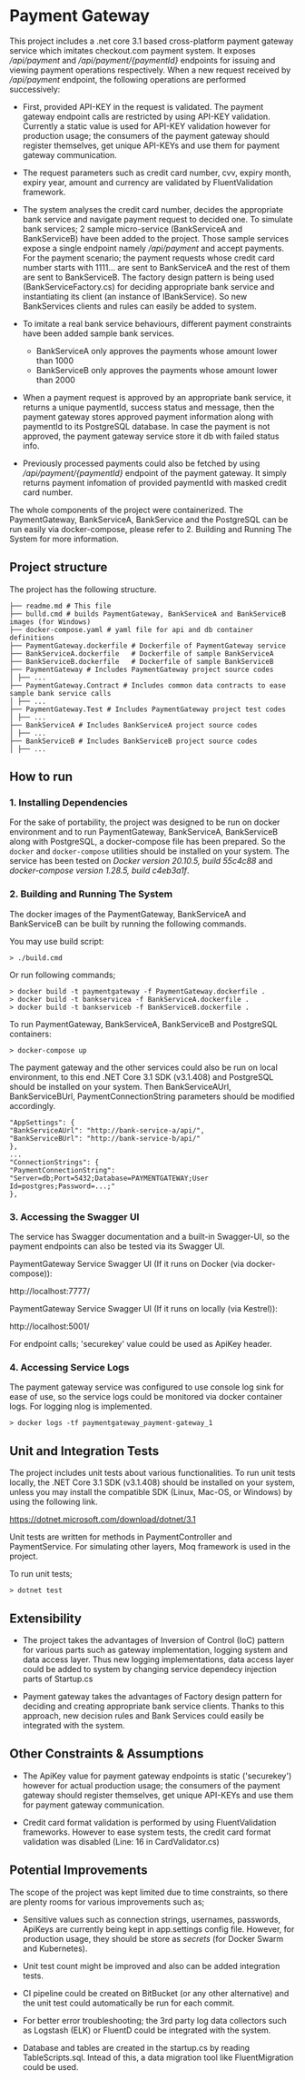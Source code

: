 
  
  

# Payment Gateway

  

This project includes a .net core 3.1 based cross-platform payment gateway service which imitates checkout.com payment system. It exposes */api/payment* and */api/payment/{paymentId}* endpoints for issuing and viewing payment operations respectively. When a new request received by */api/payment* endpoint, the following operations are performed successively:

  

- First, provided API-KEY in the request is validated. The payment gateway endpoint calls are restricted by using API-KEY validation. Currently a static value is used for API-KEY validation however for production usage; the consumers of the payment gateway should register themselves, get unique API-KEYs and use them for payment gateway communication.

  

- The request parameters such as credit card number, cvv, expiry month, expiry year, amount and currency are validated by FluentValidation framework.

  

- The system analyses the credit card number, decides the appropriate bank service and navigate payment request to decided one. To simulate bank services; 2 sample micro-service (BankServiceA and BankServiceB) have been added to the project. Those sample services expose a single endpoint namely */api/payment* and accept payments. For the payment scenario; the payment requests whose credit card number starts with 1111... are sent to BankServiceA and the rest of them are sent to BankServiceB. The factory design pattern is being used (BankServiceFactory.cs) for deciding appropriate bank service and instantiating its client (an instance of IBankService). So new BankServices clients and rules can easily be added to system.

  

 - To imitate a real bank service behaviours, different payment constraints have been added sample bank services.
	 - BankServiceA only approves the payments whose amount lower than 1000
	 - BankServiceB only approves the payments whose amount lower than 2000

  

- When a payment request is approved by an appropriate bank service, it returns a unique paymentId, success status and message, then the payment gateway stores approved payment information along with paymentId to its PostgreSQL database. In case the payment is not approved, the payment gateway service store it db with failed status info.


- Previously processed payments could also be fetched by using */api/payment/{paymentId}* endpoint of the payment gateway. It simply returns payment infomation of provided paymentId with masked credit card number.

 
The whole components of the project were containerized. The PaymentGateway, BankServiceA, BankService and the PostgreSQL can be run easily via docker-compose, please refer to 2. Building and Running The System for more information.

  
  

## Project structure

  

The project has the following structure.

  

```
├── readme.md # This file
├── bulld.cmd # builds PaymentGateway, BankServiceA and BankServiceB images (for Windows)
├── docker-compose.yaml # yaml file for api and db container definitions
├── PaymentGateway.dockerfile # Dockerfile of PaymentGateway service
├── BankServiceA.dockerfile   # Dockerfile of sample BankServiceA 
├── BankServiceB.dockerfile   # Dockerfile of sample BankServiceB
├── PaymentGateway # Includes PaymentGateway project source codes
│ ├── ...
├── PaymentGateway.Contract # Includes common data contracts to ease sample bank service calls
│ ├── ...
├── PaymentGateway.Test # Includes PaymentGateway project test codes
│ ├── ...
├── BankServiceA # Includes BankServiceA project source codes
│ ├── ...
├── BankServiceB # Includes BankServiceB project source codes
│ ├── ...

```

  

## How to run

### 1. Installing Dependencies

For the sake of portability, the project was designed to be run on docker environment and to run PaymentGateway, BankServiceA, BankServiceB along with PostgreSQL, a docker-compose file has been prepared. So the `docker` and `docker-compose` utilities should be installed on your system. The service has been tested on *Docker version 20.10.5, build 55c4c88* and *docker-compose version 1.28.5, build c4eb3a1f*.

  

### 2. Building and Running The System

The docker images of the PaymentGateway, BankServiceA and BankServiceB can be built by running the following commands.

  

You may use build script:

```shell
> ./build.cmd
```



Or run following commands;

```shell
> docker build -t paymentgateway -f PaymentGateway.dockerfile .
> docker build -t bankservicea -f BankServiceA.dockerfile .
> docker build -t bankserviceb -f BankServiceB.dockerfile .
```

  

To run PaymentGateway, BankServiceA, BankServiceB and PostgreSQL containers:

```shell
> docker-compose up
```

  

The payment gateway and the other services could also be run on local environment, to this end .NET Core 3.1 SDK (v3.1.408) and PostgreSQL should be installed on your system. Then BankServiceAUrl, BankServiceBUrl, PaymentConnectionString parameters should be modified accordingly.

```shell
"AppSettings": {
"BankServiceAUrl": "http://bank-service-a/api/",
"BankServiceBUrl": "http://bank-service-b/api/"
},
...
"ConnectionStrings": {
"PaymentConnectionString": "Server=db;Port=5432;Database=PAYMENTGATEWAY;User Id=postgres;Password=...;"
},
```

  

### 3. Accessing the Swagger UI

The service has Swagger documentation and a built-in Swagger-UI, so the payment endpoints can also be tested via its Swagger UI.

  

PaymentGateway Service Swagger UI (If it runs on Docker (via docker-compose)):

http://localhost:7777/

  

PaymentGateway Service Swagger UI (If it runs on locally (via Kestrel)):

http://localhost:5001/

  

For endpoint calls; 'securekey' value could be used as ApiKey header.

  

### 4. Accessing Service Logs

The payment gateway service was configured to use console log sink for ease of use, so the service logs could be monitored via docker container logs. For logging nlog is implemented.

  

```shell
> docker logs -tf paymentgateway_payment-gateway_1
```

  

## Unit and Integration Tests


The project includes unit tests about various functionalities. To run unit tests locally, the .NET Core 3.1 SDK (v3.1.408) should be installed on your system, unless you may install the compatible SDK (Linux, Mac-OS, or Windows) by using the following link.

https://dotnet.microsoft.com/download/dotnet/3.1

  
Unit tests are written for methods in PaymentController and PaymentService. For simulating other layers, Moq framework is used in the project.

  

To run unit tests;

```shell
> dotnet test
```

  

## Extensibility

- The project takes the advantages of Inversion of Control (IoC) pattern for various parts such as gateway implementation, logging system and data access layer. Thus new logging implementations, data access layer could be added to system by changing service dependecy injection parts of Startup.cs

  

- Payment gateway takes the advantages of Factory design pattern for deciding and creating appropriate bank service clients. Thanks to this approach, new decision rules and Bank Services could easily be integrated with the system.

  

## Other Constraints & Assumptions

- The ApiKey value for payment gateway endpoints is static ('securekey') however for actual production usage; the consumers of the payment gateway should register themselves, get unique API-KEYs and use them for payment gateway communication.

  

- Credit card format validation is performed by using FluentValidation frameworks. However to ease system tests, the credit card format validation was disabled (Line: 16 in CardValidator.cs)

## Potential Improvements

The scope of the project was kept limited due to time constraints, so there are plenty rooms for various improvements such as;

  

- Sensitive values such as connection strings, usernames, passwords, ApiKeys are currently being kept in app.settings config file. However, for production usage, they should be store as *secrets* (for Docker Swarm and Kubernetes).

  

- Unit test count might be improved and also can be added integration tests.

  

- CI pipeline could be created on BitBucket (or any other alternative) and the unit test could automatically be run for each commit.

  

- For better error troubleshooting; the 3rd party log data collectors such as Logstash (ELK) or FluentD could be integrated with the system.
- Database and tables are created in the startup.cs by reading TableScripts.sql. Intead of this, a data migration tool like FluentMigration could be used.
